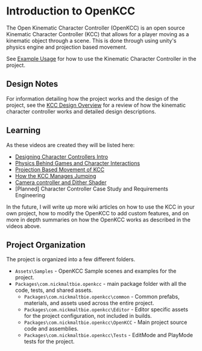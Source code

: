 # Introduction to OpenKCC

The Open Kinematic Character Controller (OpenKCC)
is an open source Kinematic Character Controller (KCC)
that allows for a player moving
as a kinematic object through a scene. This is done through using unity's
physics engine and projection based movement.

See [Example Usage](usage.md) for how to use the Kinematic Character Controller
in the project.

## Design Notes

For information detailing how the project works and the design of the project,
see the [KCC Design Overview](design/overview.md) for a review of how the
kinematic character controller works and detailed design descriptions.

## Learning

As these videos are created they will be listed here:

* [Designing Character Controllers Intro](https://youtu.be/Hv4CQMCxSWE)
* [Physics Behind Games and Character Interactions](https://youtu.be/rzD-Lm8pOX0)
* [Projection Based Movement of KCC](https://youtu.be/s-99Z_W8bcQ)
* [How the KCC Manages Jumping](https://youtu.be/CGsDdBZa5EM)
* [Camera controller and Dither Shader](https://youtu.be/Zw6qvOOHGC4)
* \[Planned\] Character Controller Case Study and Requirements Engineering

In the future, I will write up more wiki articles on how to use the KCC in your
own project, how to modify the OpenKCC
to add custom features, and on more in depth summaries on how the OpenKCC works
as described in the videos above.

## Project Organization

The project is organized into a few different folders.

* `Assets\Samples` - OpenKCC Sample scenes and examples for the project.
* `Packages\com.nickmaltbie.openkcc` -
  main package folder with all the code, tests, and shared assets.
  * `Packages\com.nickmaltbie.openkcc\common` -
    Common prefabs, materials, and assets used across the entire project.
  * `Packages\com.nickmaltbie.openkcc\Editor` -
    Editor specific assets for the project configuration,
    not included in builds.
  * `Packages\com.nickmaltbie.openkcc\OpenKCC` -
    Main project source code and assemblies.
  * `Packages\com.nickmaltbie.openkcc\Tests` -
    EditMode and PlayMode tests for the project.
